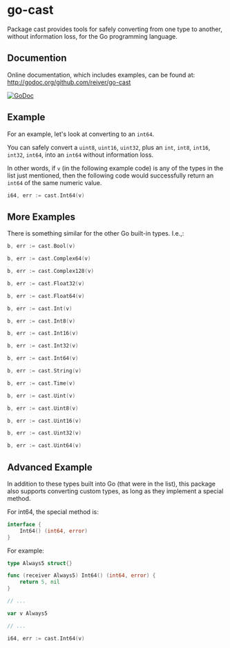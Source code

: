 # go-cast

Package cast provides tools for safely converting from one type to another, without information loss,
for the Go programming language.


## Documention

Online documentation, which includes examples, can be found at: http://godoc.org/github.com/reiver/go-cast

[![GoDoc](https://godoc.org/github.com/reiver/go-cast?status.svg)](https://godoc.org/github.com/reiver/go-cast)


## Example

For an example, let's look at converting to an `int64`.

You can safely convert a `uint8`, `uint16`, `uint32`, plus an `int`, `int8`, `int16`, `int32`, `int64`,
into an `int64` without information loss.

In other words, if `v` (in the following example code) is any of the types in the list just mentioned, then the following
code would successfully return an `int64` of the same numeric value.

```go
i64, err := cast.Int64(v)
```

## More Examples

There is something similar for the other Go built-in types. I.e.,:

```go
b, err := cast.Bool(v)
```

```go
b, err := cast.Complex64(v)
```
```go
b, err := cast.Complex128(v)
```

```go
b, err := cast.Float32(v)
```
```go
b, err := cast.Float64(v)
```

```go
b, err := cast.Int(v)
```
```go
b, err := cast.Int8(v)
```
```go
b, err := cast.Int16(v)
```
```go
b, err := cast.Int32(v)
```
```go
b, err := cast.Int64(v)
```

```go
b, err := cast.String(v)
```

```go
b, err := cast.Time(v)
```

```go
b, err := cast.Uint(v)
```
```go
b, err := cast.Uint8(v)
```
```go
b, err := cast.Uint16(v)
```
```go
b, err := cast.Uint32(v)
```
```go
b, err := cast.Uint64(v)
```

## Advanced Example

In addition to these types built into Go (that were in the list), this package also supports converting
custom types, as long as they implement a special method.

For int64, the special method is:

```go
interface {
	Int64() (int64, error)
}
```

For example:
```go
type Always5 struct{}

func (receiver Always5) Int64() (int64, error) {
	return 5, nil
}

// ...

var v Always5

// ...

i64, err := cast.Int64(v)
```
